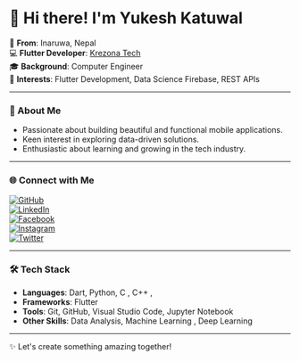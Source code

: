 # 👋 Hi there! I'm Yukesh Katuwal

🏡 **From**: Inaruwa, Nepal  
💻 **Flutter Developer**: [Krezona Tech](https://krezona.tech)  
🎓 **Background**: Computer Engineer  
🌟 **Interests**: Flutter Development, Data Science  Firebase, REST APIs

---

### 🚀 About Me  
- Passionate about building beautiful and functional mobile applications.  
- Keen interest in exploring data-driven solutions.  
- Enthusiastic about learning and growing in the tech industry.  

---

### 🌐 Connect with Me  
[![GitHub](https://img.shields.io/badge/GitHub-%2312100E.svg?style=for-the-badge&logo=github&logoColor=white)](https://github.com/Ukeshgit)  
[![LinkedIn](https://img.shields.io/badge/LinkedIn-%230077B5.svg?style=for-the-badge&logo=linkedin&logoColor=white)](https://www.linkedin.com/in/yukesh-katuwal-3b5325209/)  
[![Facebook](https://img.shields.io/badge/Facebook-%231877F2.svg?style=for-the-badge&logo=facebook&logoColor=white)](https://www.facebook.com/katuwalukes)  
[![Instagram](https://img.shields.io/badge/Instagram-%23E4405F.svg?style=for-the-badge&logo=instagram&logoColor=white)](https://www.instagram.com/yukeskatwal/)  
[![Twitter](https://img.shields.io/badge/Twitter-%231DA1F2.svg?style=for-the-badge&logo=twitter&logoColor=white)](https://x.com/yukeskatuwal)  

---

### 🛠️ Tech Stack  
- **Languages**: Dart, Python, C , C++ , 
- **Frameworks**: Flutter  
- **Tools**: Git, GitHub, Visual Studio Code, Jupyter Notebook  
- **Other Skills**: Data Analysis, Machine Learning  , Deep Learning

---

✨ Let's create something amazing together!  
